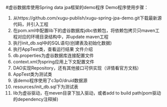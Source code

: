 #虚谷数据库使用Spring data jpa框架的demo程序
Demo程序使用步骤：
1. 从https://github.com/xugu-publish/xugu-spring-jpa-demo.git下载最新源代码，并引入工程
2. 在pom.xml中配置lib下的虚谷数据库jdbc依赖包，将依赖包拷贝只maven工程对应的环境目录结构中，并update maven工程
3. 执行init_db.sql中的SQL语句(创建表及初始化数据)
4. 执行AppTest类，查看运行结果
文件介绍
1. db.properties为虚谷数据库连接配置文件
2. context.xml为spring应用上下文配置文件
3. DAO实现Repository，还有其他接口可供实现（详情看官方文档）
4. AppTest类为测试类
5. 该demo程序使用了c3p0/druid数据源
6. resources/init_db.sql下为测试表
7. lib为虚谷驱动，在meven目录下加入驱动，或者add to build path(pom驱动的dependency注释掉)